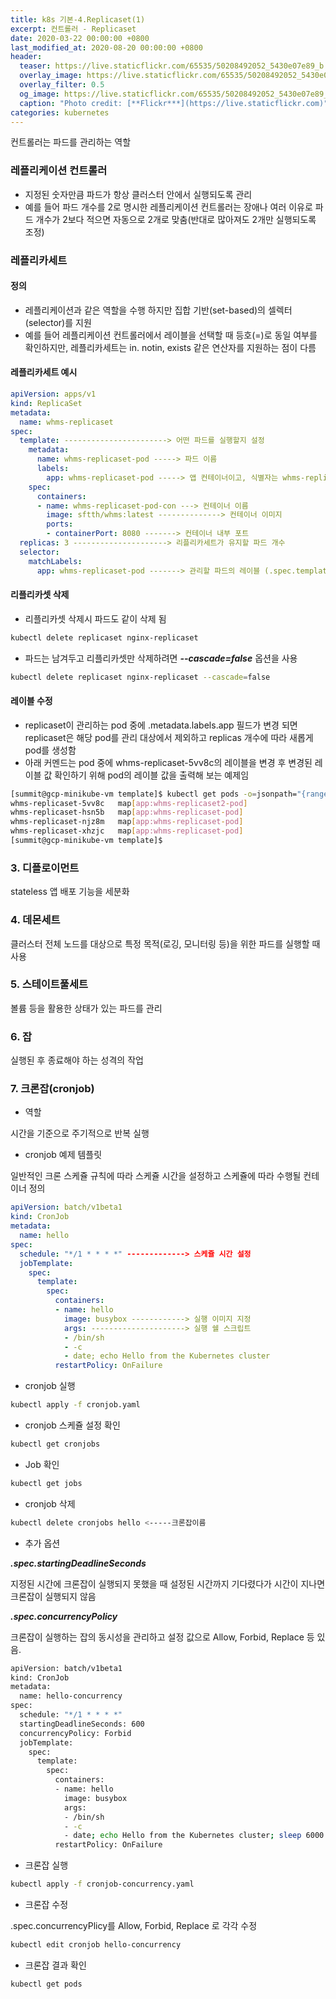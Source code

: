```yaml
---
title: k8s 기본-4.Replicaset(1)
excerpt: 컨트롤러 - Replicaset
date: 2020-03-22 00:00:00 +0800
last_modified_at: 2020-08-20 00:00:00 +0800
header:
  teaser: https://live.staticflickr.com/65535/50208492052_5430e07e89_b.jpg
  overlay_image: https://live.staticflickr.com/65535/50208492052_5430e07e89_b.jpg
  overlay_filter: 0.5
  og_image: https://live.staticflickr.com/65535/50208492052_5430e07e89_b.jpg
  caption: "Photo credit: [**Flickr***](https://live.staticflickr.com)"
categories: kubernetes  
---
```


컨트롤러는 파드를 관리하는 역할

### 레플리케이션 컨트롤러

- 지정된 숫자만큼 파드가 항상 클러스터 안에서 실행되도록 관리
- 예를 들어 파드 개수를 2로 명시한 레플리케이션 컨트롤러는 장애나 여러 이유로 파드 개수가 2보다 적으면
자동으로 2개로 맞춤(반대로 많아져도 2개만 실행되도록 조정)

### 레플리카세트

#### 정의

- 레플리케이션과 같은 역할을 수행 하지만 집합 기반(set-based)의 셀렉터(selector)를 지원
- 예를 들어 레플리케이션 컨트롤러에서 레이블을 선택할 때 등호(=)로 동일 여부를 확인하지만, 
레플리카세트는 in. notin, exists 같은 연산자를 지원하는 점이 다름

#### 레플리카세트 예시

```yaml
apiVersion: apps/v1
kind: ReplicaSet
metadata:
  name: whms-replicaset
spec:
  template: -----------------------> 어떤 파드를 실행할지 설정
    metadata:
      name: whms-replicaset-pod -----> 파드 이름
      labels:
        app: whms-replicaset-pod -----> 앱 컨테이너이고, 식별자는 whms-replicaset-pod이라고 설정
    spec:
      containers:
      - name: whms-replicaset-pod-con ---> 컨테이너 이름
        image: sftth/whms:latest --------------> 컨테이너 이미지
        ports:
        - containerPort: 8080 -------> 컨테이너 내부 포트
  replicas: 3 ---------------------> 리플리카세트가 유지할 파드 개수
  selector:
    matchLabels:
      app: whms-replicaset-pod -------> 관리할 파드의 레이블 (.spec.template.metadata.labels와 같음)
```

<script id="asciicast-Z2JnYlRGpf1Lzpegg5CkQmb4R" src="https://asciinema.org/a/Z2JnYlRGpf1Lzpegg5CkQmb4R.js" async></script>

#### 리플리카셋 삭제

- 리플리카셋 삭제시 파드도 같이 삭제 됨 <br>

```sh 
kubectl delete replicaset nginx-replicaset
```

- 파드는 남겨두고 리플리카셋만 삭제하려면 ***--cascade=false*** 옵션을 사용

```sh 
kubectl delete replicaset nginx-replicaset --cascade=false
```

<script id="asciicast-n1fxkL8atUmoTbRNIoeqfoqwi" src="https://asciinema.org/a/n1fxkL8atUmoTbRNIoeqfoqwi.js" async></script>

#### 레이블 수정

- replicaset이 관리하는 pod 중에 .metadata.labels.app 필드가 변경 되면 replicaset은
해당 pod를 관리 대상에서 제외하고 replicas 개수에 따라 새롭게 pod를 생성함
- 아래 커멘드는 pod 중에 whms-replicaset-5vv8c의 레이블을 변경 후 변경된 레이블 값 확인하기 위해
pod의 레이블 값을 출력해 보는 예제임

```sh 
[summit@gcp-minikube-vm template]$ kubectl get pods -o=jsonpath="{range .items[*]}{.metadata.name}{'\t'}{.metadata.labels}{'\n'}{end}"
whms-replicaset-5vv8c   map[app:whms-replicaset2-pod]
whms-replicaset-hsn5b   map[app:whms-replicaset-pod]
whms-replicaset-njz8m   map[app:whms-replicaset-pod]
whms-replicaset-xhzjc   map[app:whms-replicaset-pod]
[summit@gcp-minikube-vm template]$ 

```

### 3. 디플로이먼트
stateless 앱 배포 기능을 세분화<br>
### 4. 데몬세트
클러스터 전체 노드를 대상으로 특정 목적(로깅, 모니터링 등)을 위한 파드를 실행할 때 사용<br>
### 5. 스테이트풀세트
볼륨 등을 활용한 상태가 있는 파드를 관리<br>
### 6. 잡
실행된 후 종료해야 하는 성격의 작업<br>

### 7. 크론잡(cronjob)

- 역할

시간을 기준으로 주기적으로 반복 실행<br>

- cronjob 예제 템플릿

일반적인 크론 스케쥴 규칙에 따라 스케쥴 시간을 설정하고 스케쥴에 따라 수행될 컨테이너 정의 <br>

```yaml
apiVersion: batch/v1beta1
kind: CronJob
metadata:
  name: hello
spec:
  schedule: "*/1 * * * *" -------------> 스케쥴 시간 설정
  jobTemplate:
    spec:
      template:
        spec:
          containers:
          - name: hello
            image: busybox ------------> 실행 이미지 지정
            args: ---------------------> 실행 쉘 스크립트
            - /bin/sh
            - -c
            - date; echo Hello from the Kubernetes cluster
          restartPolicy: OnFailure
```
- cronjob 실행

```sh 
kubectl apply -f cronjob.yaml
```

- cronjob 스케쥴 설정 확인

```sh
kubectl get cronjobs
```

-  Job 확인 

```sh 
kubectl get jobs
```

- cronjob 삭제

```sh
kubectl delete cronjobs hello <-----크론잡이름
```

- 추가 옵션

***.spec.startingDeadlineSeconds*** <br>

지정된 시간에 크론잡이 실행되지 못했을 때 설정된 시간까지 기다렸다가 시간이 지나면
크론잡이 실행되지 않음 <br>

***.spec.concurrencyPolicy***

크론잡이 실행하는 잡의 동시성을 관리하고 설정 값으로 Allow, Forbid, Replace 등 있음.

```sh 
apiVersion: batch/v1beta1
kind: CronJob
metadata:
  name: hello-concurrency
spec:
  schedule: "*/1 * * * *"
  startingDeadlineSeconds: 600
  concurrencyPolicy: Forbid
  jobTemplate:
    spec:
      template:
        spec:
          containers:
          - name: hello
            image: busybox
            args:
            - /bin/sh
            - -c
            - date; echo Hello from the Kubernetes cluster; sleep 6000
          restartPolicy: OnFailure
```

- 크론잡 실행

```sh 
kubectl apply -f cronjob-concurrency.yaml
```

- 크론잡 수정

.spec.concurrencyPlicy를 Allow, Forbid, Replace 로 각각 수정 <br>

```sh
kubectl edit cronjob hello-concurrency
```

- 크론잡 결과 확인

```sh 
kubectl get pods
```